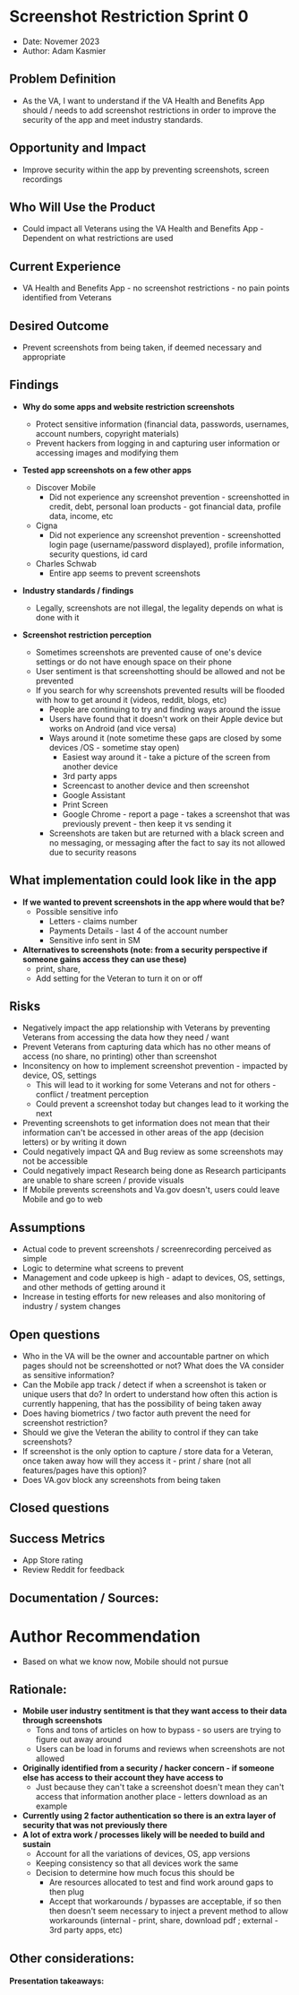# Screenshot Restriction Sprint 0 #
- Date: Novemer 2023
- Author: Adam Kasmier

## Problem Definition ## 
 - As the VA, I want to understand if the VA Health and Benefits App should / needs to add screenshot restrictions in order to improve the security of the app and meet industry standards.


## Opportunity and Impact ##
- Improve security within the app by preventing screenshots, screen recordings 


## Who Will Use the Product
- Could impact all Veterans using the VA Health and Benefits App - Dependent on what restrictions are used

## Current Experience ##
 - VA Health and Benefits App - no screenshot restrictions - no pain points identified from Veterans

## Desired Outcome ## 
- Prevent screenshots from being taken, if deemed necessary and appropriate 

## Findings ##
 - **Why do some apps and website restriction screenshots**
   - Protect sensitive information (financial data, passwords, usernames, account numbers, copyright materials)
   - Prevent hackers from logging in and capturing user information or accessing images and modifying them 
- **Tested app screenshots on a few other apps**
   - Discover Mobile
      - Did not experience any screenshot prevention  - screenshotted in credit, debt, personal loan products - got financial data, profile data, income, etc  
   - Cigna
      - Did not experience any screenshot prevention  - screenshotted login page (username/password displayed), profile information, security questions, id card
  - Charles Schwab
      - Entire app seems to prevent screenshots 
- **Industry standards / findings**
  - Legally, screenshots are not illegal, the legality depends on what is done with it 

- **Screenshot restriction perception**
   - Sometimes screenshots are prevented cause of one's device settings or do not have enough space on their phone
   - User sentiment is that screenshotting should be allowed and not be prevented 
   - If you search for why screenshots prevented results will be flooded with how to get around it (videos, reddit, blogs, etc)
     -  People are continuing to try and finding ways around the issue
     -  Users have found that it doesn't work on their Apple device but works on Android (and vice versa) 
     -  Ways around it (note sometime these gaps are closed by some devices /OS - sometime stay open) 
         -  Easiest way around it - take a picture of the screen from another device
         -  3rd party apps
         -  Screencast to another device and then screenshot
         -  Google Assistant
         -  Print Screen
         -  Google Chrome - report a page - takes a screenshot that was previously prevent - then keep it vs sending it
     -  Screenshots are taken but are returned with a black screen and no messaging, or messaging after the fact to say its not allowed due to security reasons 

## What implementation could look like in the app ##
- **If we wanted to prevent screenshots in the app where would that be?**
   - Possible sensitive info
      - Letters - claims number
      - Payments Details - last 4 of the account number
      - Sensitive info sent in SM   
- **Alternatives to screenshots (note: from a security perspective if someone gains access they can use these)**
   - print, share,
   - Add setting for the Veteran to turn it on or off 

## Risks ##
- Negatively impact the app relationship with Veterans by preventing Veterans from accessing the data how they need / want
- Prevent Veterans from capturing data which has no other means of access (no share, no printing) other than screenshot
- Inconsitency on how to implement screenshot prevention - impacted by device, OS, settings
   - This will lead to it working for some Veterans and not for others - conflict / treatment perception
   - Could prevent a screenshot today but changes lead to it working the next
- Preventing screenshots to get information does not mean that their information can't be accessed in other areas of the app (decision letters) or by writing it down
- Could negatively impact QA and Bug review as some screenshots may not be accessible
- Could negatively impact Research being done as Research participants are unable to share screen / provide visuals
- If Mobile prevents screenshots and Va.gov doesn't, users could leave Mobile and go to web 


## Assumptions ##
- Actual code to prevent screenshots / screenrecording perceived as simple
- Logic to determine what screens to prevent 
- Management and code upkeep is high - adapt to devices, OS, settings, and other methods of getting around it
- Increase in testing efforts for new releases and also monitoring of industry / system changes
   


## Open questions ##
- Who in the VA will be the owner and accountable partner on which pages should not be screenshotted or not? What does the VA consider as sensitive information? 
- Can the Mobile app track / detect if when a screenshot is taken or unique users that do? In ordert to understand how often this action is currently happening, that has the possibility of being taken away 
- Does having biometrics / two factor auth prevent the need for screenshot restriction?
- Should we give the Veteran the ability to control if they can take screenshots?
- If screenshot is the only option to capture / store data for a Veteran, once taken away how will they access it - print / share (not all features/pages have this option)?
- Does VA.gov block any screenshots from being taken

## Closed questions

## Success Metrics
- App Store rating
- Review Reddit for feedback 

## Documentation / Sources:

# Author Recommendation

* Based on what we know now, Mobile should not pursue 

## Rationale:
- **Mobile user industry sentitment is that they want access to their data through screenshots**
  - Tons and tons of articles on how to bypass - so users are trying to figure out away around
  - Users can be load in forums and reviews when screenshots are not allowed 
- **Originally identified from a security / hacker concern - if someone else has access to their account they have access to**
  - Just because they can't take a screenshot doesn't mean they can't access that information another place - letters download as an example  
- **Currently using 2 factor authentication so there is an extra layer of security that was not previously there**
- **A lot of extra work / processes likely will be needed to build and sustain**
  - Account for all the variations of devices, OS, app versions
  - Keeping consistency so that all devices work the same
  - Decision to determine how much focus this should be
     - Are resources allocated to test and find work around gaps to then plug
     - Accept that workarounds / bypasses are acceptable, if so then then doesn't seem necessary to inject a prevent method to allow workarounds (internal - print, share, download pdf ; external - 3rd party apps, etc) 


## Other considerations:


#### Presentation takeaways:


